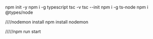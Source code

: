 npm init -y
npm i -g typescript 
tsc -v
tsc --init 
npm i -g ts-node
npm i @types/node

////nodemon install 
npm install nodemon

/////npm run start